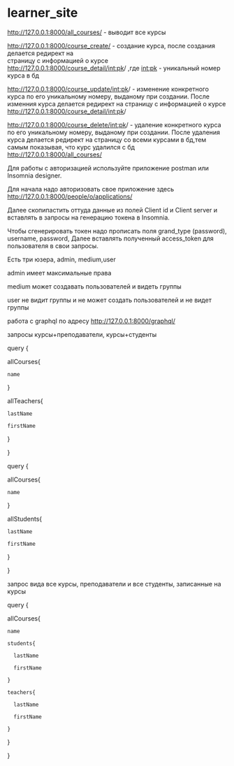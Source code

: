 # learner_site
http://127.0.0.1:8000/all_courses/  - выводит все курсы

http://127.0.0.1:8000/course_create/ - создание курса, после создания делается редирект на   
страницу с информацией о курсе http://127.0.0.1:8000/course_detail/<int:pk>/ ,где <int:pk> - уникальный номер курса в бд

http://127.0.0.1:8000/course_update/<int:pk>/ - изменение конкретного курса по его уникальному номеру, выданому при создании. После изменния курса  делается редирект на страницу с информацией о курсе http://127.0.0.1:8000/course_detail/<int:pk>/

http://127.0.0.1:8000/course_delete/<int:pk>/ - удаление конкретного курса по его уникальному номеру, выданому при создании. После удаления курса делается редирект на страницу со всеми курсами в бд,тем самым показывая, что курс удалился с бд http://127.0.0.1:8000/all_courses/

Для работы с авторизацией используйте приложение postman или Insomnia designer.

Для начала надо авторизовать свое приложение здесь http://127.0.0.1:8000/people/o/applications/

Далее скопипастить оттуда данные из полей Client id и Client server
и вставлять в запросы на генерацию токена в Insomnia.

Чтобы сгенерировать токен надо прописать поля grand_type (password), username, password,
Далее вставлять полученный access_token для пользователя в свои запросы.

Есть три юзера, admin, medium,user

admin имеет максимальные права

medium может создавать пользователей и видеть группы

user не видит группы и не может создать пользователей и не видет группы

работа с graphql по адресу http://127.0.0.1:8000/graphql/ 

запросы курсы+преподаватели, курсы+студенты

query {
  
  allCourses{
    
    name
  
  }
  
  allTeachers{
    
    lastName
    
    firstName
  
  }

}


query {
  
  allCourses{
    
    name
  
  }
  
  allStudents{
    
    lastName
    
    firstName
  
  }

}

запрос вида все курсы, преподаватели и все студенты, записанные на курсы


query {
  
  allCourses{
    
    name
    
    students{
      
      lastName
      
      firstName
    
    }
    
    teachers{
      
      lastName
      
      firstName
    
    }
  
  }

}

